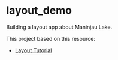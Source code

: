 # layout_demo

Building a layout app about Maninjau Lake.

This project based on this resource:

- [Layout Tutorial](https://docs.flutter.dev/ui/layout/tutorial?authuser=0)
